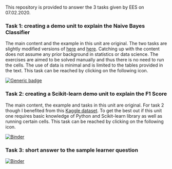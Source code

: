 # 

This repository is provided to answer the 3 tasks given by EES on 07.02.2020.

### Task 1: creating a demo unit to explain the Naive Bayes Classifier
The main content and the example in this unit are original. The two tasks are slightly modified versions of [here](https://www.datasciencecentral.com/m/blogpost?id=6448529%3ABlogPost%3A285052) and [here](https://youtu.be/ZAfarappAO0). Catching up with the content does not assume any prior background in statistics or data science. The exercises are aimed to be solved manually and thus there is no need to run the cells. The use of data is minimal and is limited to the tables provided in the text. This task can be reached by clicking on the following icon.

[![Generic badge](https://img.shields.io/badge/jupyter_nbviewer-Task_1-green)](https://nbviewer.jupyter.org/github/AmirKhalilzadeh/conda/blob/master/task_1.ipynb)

### Task 2: creating a Scikit-learn demo unit to explain the F1 Score
The main content, the example and tasks in this unit are original. For task 2 though I benefited from this [Kaggle dataset](https://www.kaggle.com/uciml/pima-indians-diabetes-database). To get the best out if this unit one requires basic knowledge of Python and Scikit-learn library as well as running certain cells. This task can be reached by clicking on the following icon.

[![Binder](https://img.shields.io/badge/jupyter_mybinder-Task_2-green)](https://mybinder.org/v2/gh/AmirKhalilzadeh/conda/master?filepath=task_2.ipynb)


### Task 3: short answer to the sample learner question

[![Binder](https://img.shields.io/badge/jupyter_nbviewer-Task_3-green)](https://nbviewer.jupyter.org/github/AmirKhalilzadeh/conda/blob/master/task_1.ipynb)
